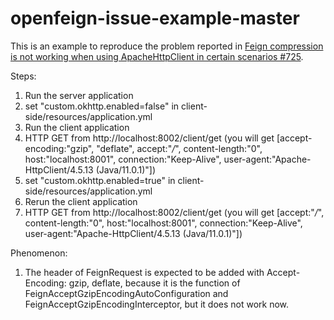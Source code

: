 # openfeign-issue-example-master
This is an example to reproduce the problem reported in [Feign compression is not working when using ApacheHttpClient in certain scenarios #725](https://github.com/spring-cloud/spring-cloud-openfeign/issues/725).

Steps:
1. Run the server application
2. set "custom.okhttp.enabled=false" in client-side/resources/application.yml
3. Run the client application
4. HTTP GET from http://localhost:8002/client/get (you will get [accept-encoding:"gzip", "deflate", accept:"*/*", content-length:"0", host:"localhost:8001", connection:"Keep-Alive", user-agent:"Apache-HttpClient/4.5.13 (Java/11.0.1)"])
5. set "custom.okhttp.enabled=true" in client-side/resources/application.yml
6. Rerun the client application
7. HTTP GET from http://localhost:8002/client/get (you will get [accept:"*/*", content-length:"0", host:"localhost:8001", connection:"Keep-Alive", user-agent:"Apache-HttpClient/4.5.13 (Java/11.0.1)"])


Phenomenon:
1. The header of FeignRequest is expected to be added with Accept-Encoding: gzip, deflate, because it is the function of FeignAcceptGzipEncodingAutoConfiguration and FeignAcceptGzipEncodingInterceptor, but it does not work now.
